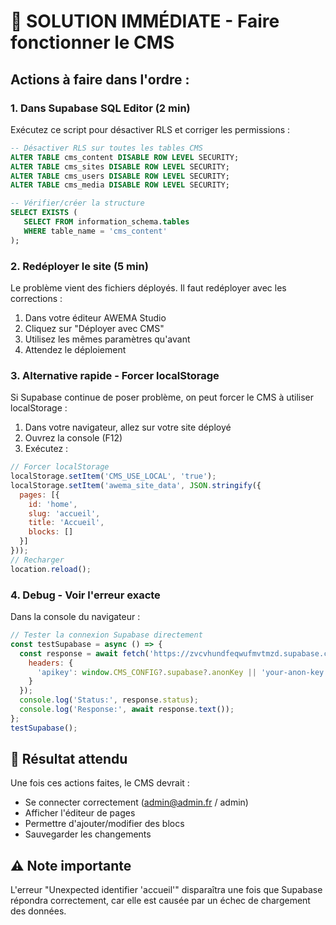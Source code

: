 # 🚀 SOLUTION IMMÉDIATE - Faire fonctionner le CMS

## Actions à faire dans l'ordre :

### 1. Dans Supabase SQL Editor (2 min)
Exécutez ce script pour désactiver RLS et corriger les permissions :

```sql
-- Désactiver RLS sur toutes les tables CMS
ALTER TABLE cms_content DISABLE ROW LEVEL SECURITY;
ALTER TABLE cms_sites DISABLE ROW LEVEL SECURITY;
ALTER TABLE cms_users DISABLE ROW LEVEL SECURITY;
ALTER TABLE cms_media DISABLE ROW LEVEL SECURITY;

-- Vérifier/créer la structure
SELECT EXISTS (
   SELECT FROM information_schema.tables 
   WHERE table_name = 'cms_content'
);
```

### 2. Redéployer le site (5 min)

Le problème vient des fichiers déployés. Il faut redéployer avec les corrections :

1. Dans votre éditeur AWEMA Studio
2. Cliquez sur "Déployer avec CMS"
3. Utilisez les mêmes paramètres qu'avant
4. Attendez le déploiement

### 3. Alternative rapide - Forcer localStorage

Si Supabase continue de poser problème, on peut forcer le CMS à utiliser localStorage :

1. Dans votre navigateur, allez sur votre site déployé
2. Ouvrez la console (F12)
3. Exécutez :
```javascript
// Forcer localStorage
localStorage.setItem('CMS_USE_LOCAL', 'true');
localStorage.setItem('awema_site_data', JSON.stringify({
  pages: [{
    id: 'home',
    slug: 'accueil',
    title: 'Accueil',
    blocks: []
  }]
}));
// Recharger
location.reload();
```

### 4. Debug - Voir l'erreur exacte

Dans la console du navigateur :
```javascript
// Tester la connexion Supabase directement
const testSupabase = async () => {
  const response = await fetch('https://zvcvhundfeqwufmvtmzd.supabase.co/rest/v1/cms_content', {
    headers: {
      'apikey': window.CMS_CONFIG?.supabase?.anonKey || 'your-anon-key'
    }
  });
  console.log('Status:', response.status);
  console.log('Response:', await response.text());
};
testSupabase();
```

## 🎯 Résultat attendu

Une fois ces actions faites, le CMS devrait :
- Se connecter correctement (admin@admin.fr / admin)
- Afficher l'éditeur de pages
- Permettre d'ajouter/modifier des blocs
- Sauvegarder les changements

## ⚠️ Note importante

L'erreur "Unexpected identifier 'accueil'" disparaîtra une fois que Supabase répondra correctement, car elle est causée par un échec de chargement des données.
